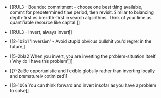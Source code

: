 - [[RUL3 - Bounded commitment - choose one best thing available, commit for predetermined time period, then revisit. Similar to balancing depth-first vs breadth-first in search algorithms. Think of your time as quantifiable resource like capital.]]

- [[RUL3 - Invert, always invert]]
- [[2-1b2b1 'Inversion' - Avoid stupid obvious bullshit you'd regret in the future]]
- [[5-2b1a2 When you invert, you are inverting the problem-situation itself (’why do I have this problem’)]]
- [[7-2a Be opportunistic and flexible globally rather than inverting locally and prematurely optimized]]

- [[3-1b0a You can think forward and invert insofar as you have a problem to solve]]
